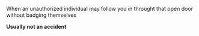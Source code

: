 When an unauthorized individual may follow you in throught that open door without badging themselves

**Usually not an accident**
